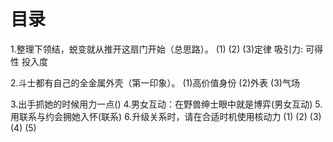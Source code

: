 # 目录
1.整理下领结，蜕变就从推开这扇门开始（总思路）。
(1)
(2)
(3)定律
  吸引力:
  可得性
  投入度

2.斗士都有自己的全金属外壳（第一印象）。
  (1)高价值身份
  (2)外表
  (3)气场
  
3.出手抓她的时候用力一点()
4.男女互动：在野兽绅士眼中就是博弈(男女互动)
5.用联系与约会拥她入怀(联系)
6.升级关系时，请在合适时机使用核动力
  (1)
  (2)
  (3)
  (4)
  (5)

